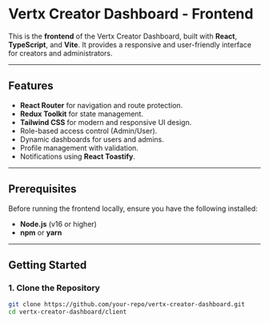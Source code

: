 # Vertx Creator Dashboard - Frontend

This is the **frontend** of the Vertx Creator Dashboard, built with **React**, **TypeScript**, and **Vite**. It provides a responsive and user-friendly interface for creators and administrators.

---

## Features

- **React Router** for navigation and route protection.
- **Redux Toolkit** for state management.
- **Tailwind CSS** for modern and responsive UI design.
- Role-based access control (Admin/User).
- Dynamic dashboards for users and admins.
- Profile management with validation.
- Notifications using **React Toastify**.

---

## Prerequisites

Before running the frontend locally, ensure you have the following installed:
- **Node.js** (v16 or higher)
- **npm** or **yarn**

---

## Getting Started

### 1. Clone the Repository
```bash
git clone https://github.com/your-repo/vertx-creator-dashboard.git
cd vertx-creator-dashboard/client